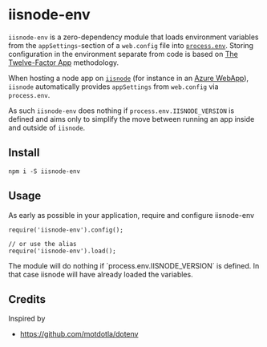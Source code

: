# iisnode-env

`iisnode-env` is a zero-dependency module that loads environment variables from the `appSettings`-section of a `web.config` file into [`process.env`](https://nodejs.org/docs/latest/api/process.html#process_process_env). 
Storing configuration in the environment separate from code is based on [The Twelve-Factor App](http://12factor.net/config) methodology.

When hosting a node app on [`iisnode`](https://github.com/tjanczuk/iisnode) (for instance in an [Azure WebApp](https://blogs.msdn.microsoft.com/hanuk/2012/05/04/top-benefits-of-running-node-js-on-windows-azure/)), `iisnode` automatically provides `appSettings` from `web.config` via `process.env`.

As such `iisnode-env` does nothing if `process.env.IISNODE_VERSION` is defined and aims only to simplify the move between running an app inside and outside of `iisnode`.

## Install

```
npm i -S iisnode-env
```

## Usage
As early as possible in your application, require and configure iisnode-env
```
require('iisnode-env').config();

// or use the alias
require('iisnode-env').load();
```

The module will do nothing if ´process.env.IISNODE_VERSION´ is defined.
In that case iisnode will have already loaded the variables.



## Credits
Inspired by
* https://github.com/motdotla/dotenv

